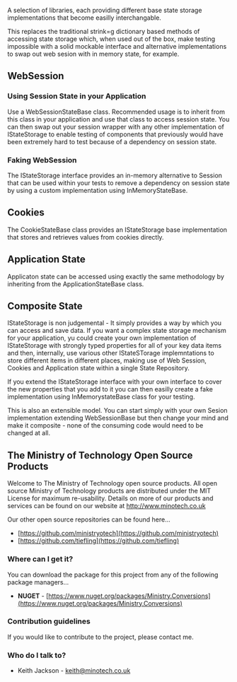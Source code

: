 A selection of libraries, each providing different base state storage implementations that become easilly interchangable.

This replaces the traditional strink=g dictionary based methods of accessing state storage which, when used out of the box, make
testing impossible with a solid mockable interface and alternative implementations to swap out web sesion with in memory state, for example.

## WebSession ##
### Using Session State in your Application ###
Use a WebSessionStateBase class. Recommended usage is to inherit from this class in your application and use that class to access session state. You can then swap out your session wrapper with any other implementation of IStateStorage to enable testing of components that previously would have been extremely hard to test because of a dependency on session state.


### Faking WebSession ###
The IStateStorage interface provides an in-memory alternative to Session that can be used within your tests to remove a dependency on session state by using a custom implementation using InMemoryStateBase.

## Cookies ##
The CookieStateBase class provides an IStateStorage base implementation that stores and retrieves values from cookies directly.

## Application State ##
Applicaton state can be accessed using exactly the same methodology by inheriting from the ApplicationStateBase class.

## Composite State ##
IStateStorage is non judgemental - It simply provides a way by which you can access and save data. If you want a complex state storage mechanism for your application, yu could create your own implementation of IStateStorage with strongly typed properties for all of your key data items and then, internally, use various other IStateSTorage implemntations to store different items in different places, making use of Web Session, Cookies and Application state within a single State Repository.

If you extend the IStateStorage interface with your own interface to cover the new properties that you add to it you can then easilly create a fake implementation using InMemorystateBase class for your testing.

This is also an extensible model. You can start simply with your own Sesion implementation extending WebSessionBase but then change your mind and make it composite - none of the consuming code would need to be changed at all.

## The Ministry of Technology Open Source Products
Welcome to The Ministry of Technology open source products. All open source Ministry of Technology products are distributed under the MIT License for maximum re-usability. Details on more of our products and services can be found on our website at http://www.minotech.co.uk

Our other open source repositories can be found here...

* [https://github.com/ministryotech](https://github.com/ministryotech)
* [https://github.com/tiefling](https://github.com/tiefling)

### Where can I get it?
You can download the package for this project from any of the following package managers...

- **NUGET** - [https://www.nuget.org/packages/Ministry.Conversions](https://www.nuget.org/packages/Ministry.Conversions)

### Contribution guidelines
If you would like to contribute to the project, please contact me.

### Who do I talk to?
* Keith Jackson - keith@minotech.co.uk